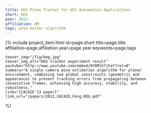 ```yaml
---
title: KEG Plane Tracker for AEC Automation Applications
short: KEG
year: 2012
affiliation: UM
tags: pose marker algorithm
---
```

{% include project_item.html
	id=page.short
	title=page.title
	affiliation=page.affiliation
	year=page.year
	keywords=page.tags

	teaser_img="/fig/keg.jpg"
	teaser_img_alt="KEG tracker experiment result"
	youtube="http://www.youtube.com/embed/8Y8Mlh7jhsY?rel=0"
	summary="A single camera pose estimation algorithm for planar environment, combining two global constraints (geometric and appearance) to prevent tracking errors from propagating between consecutive frames, achieving high accuracy, stability, and robustness."
	link="[CACAIE'13 paper]"
	link_url="/papers/2012.CACAIE.Feng.KEG.pdf"
%}